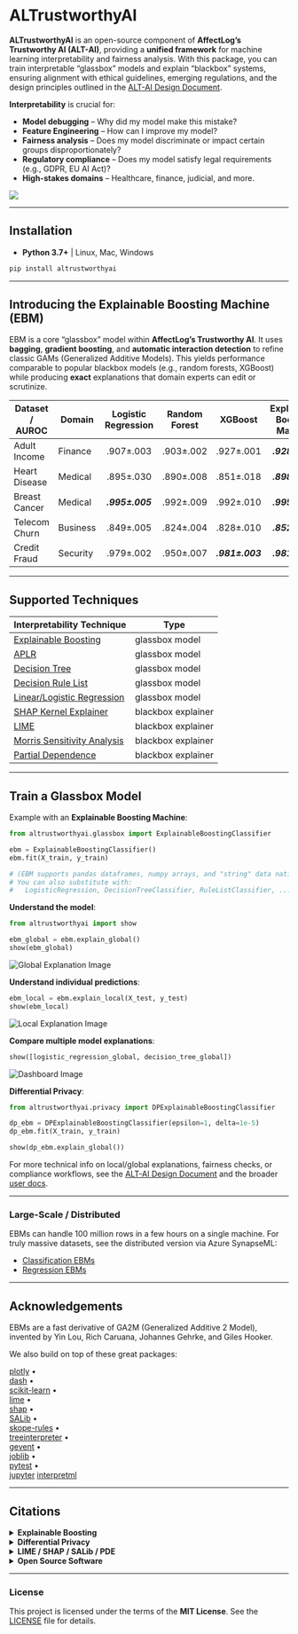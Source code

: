 # ALTrustworthyAI

**ALTrustworthyAI** is an open-source component of **AffectLog’s Trustworthy AI (ALT-AI)**, providing a **unified framework** for machine learning interpretability and fairness analysis. With this package, you can train interpretable “glassbox” models and explain “blackbox” systems, ensuring alignment with ethical guidelines, emerging regulations, and the design principles outlined in the [ALT-AI Design Document](https://github.com/AffectLog360/AL-TAI-Design-document).

**Interpretability** is crucial for:
- **Model debugging** – Why did my model make this mistake?  
- **Feature Engineering** – How can I improve my model?  
- **Fairness analysis** – Does my model discriminate or impact certain groups disproportionately?  
- **Regulatory compliance** – Does my model satisfy legal requirements (e.g., GDPR, EU AI Act)?  
- **High-stakes domains** – Healthcare, finance, judicial, and more.

![](https://github.com/AffectLog360/altrustworthyai.git)

---

## Installation

- **Python 3.7+** | Linux, Mac, Windows  

```bash
pip install altrustworthyai

```

---

## Introducing the Explainable Boosting Machine (EBM)

EBM is a core “glassbox” model within **AffectLog’s Trustworthy AI**. It uses **bagging**, **gradient boosting**, and **automatic interaction detection** to refine classic GAMs (Generalized Additive Models). This yields performance comparable to popular blackbox models (e.g., random forests, XGBoost) while producing **exact** explanations that domain experts can edit or scrutinize.

| Dataset / AUROC    | Domain    | Logistic Regression | Random Forest | XGBoost         | Explainable Boosting Machine |
|--------------------|-----------|:-------------------:|:-------------:|:---------------:|:----------------------------:|
| Adult Income       | Finance   | .907±.003          | .903±.002     | .927±.001       | **_.928±.002_**              |
| Heart Disease      | Medical   | .895±.030          | .890±.008     | .851±.018       | **_.898±.013_**              |
| Breast Cancer      | Medical   | **_.995±.005_**    | .992±.009     | .992±.010       | **_.995±.006_**              |
| Telecom Churn      | Business  | .849±.005          | .824±.004     | .828±.010       | **_.852±.006_**              |
| Credit Fraud       | Security  | .979±.002          | .950±.007     | **_.981±.003_** | **_.981±.003_**              |

---

## Supported Techniques

| **Interpretability Technique**                                           | **Type**             |
|--------------------------------------------------------------------------|----------------------|
| [Explainable Boosting](https://affectlog.com/docs/ebm.html)             | glassbox model       |
| [APLR](https://affectlog.com/docs/aplr.html)                             | glassbox model       |
| [Decision Tree](https://affectlog.com/docs/dt.html)                      | glassbox model       |
| [Decision Rule List](https://affectlog.com/docs/dr.html)                 | glassbox model       |
| [Linear/Logistic Regression](https://affectlog.com/docs/lr.html)         | glassbox model       |
| [SHAP Kernel Explainer](https://affectlog.com/docs/shap.html)            | blackbox explainer   |
| [LIME](https://affectlog.com/docs/lime.html)                             | blackbox explainer   |
| [Morris Sensitivity Analysis](https://affectlog.com/docs/msa.html)       | blackbox explainer   |
| [Partial Dependence](https://affectlog.com/docs/pdp.html)                | blackbox explainer   |

---

## Train a Glassbox Model

Example with an **Explainable Boosting Machine**:

```python
from altrustworthyai.glassbox import ExplainableBoostingClassifier

ebm = ExplainableBoostingClassifier()
ebm.fit(X_train, y_train)

# (EBM supports pandas dataframes, numpy arrays, and "string" data natively)
# You can also substitute with: 
#   LogisticRegression, DecisionTreeClassifier, RuleListClassifier, ...
```

**Understand the model**:

```python
from altrustworthyai import show

ebm_global = ebm.explain_global()
show(ebm_global)
```
![Global Explanation Image](./docs/readme/ebm-global.png?raw=true)

**Understand individual predictions**:

```python
ebm_local = ebm.explain_local(X_test, y_test)
show(ebm_local)
```
![Local Explanation Image](./docs/readme/ebm-local.png?raw=true)

**Compare multiple model explanations**:

```python
show([logistic_regression_global, decision_tree_global])
```
![Dashboard Image](./docs/readme/dashboard.png?raw=true)

**Differential Privacy**:

```python
from altrustworthyai.privacy import DPExplainableBoostingClassifier

dp_ebm = DPExplainableBoostingClassifier(epsilon=1, delta=1e-5) 
dp_ebm.fit(X_train, y_train)

show(dp_ebm.explain_global())
```

For more technical info on local/global explanations, fairness checks, or compliance workflows, see the [ALT-AI Design Document](https://github.com/AffectLog360/AL-TAI-Design-document) and the broader [user docs](https://affectlog.com/docs).

---

### Large-Scale / Distributed

EBMs can handle 100 million rows in a few hours on a single machine. For truly massive datasets, see the distributed version via Azure SynapseML:
- [Classification EBMs](https://learn.affectlog.com/en-us/fabric/data-science/explainable-boosting-machines-classification)
- [Regression EBMs](https://learn.affectlog.com/en-us/fabric/data-science/explainable-boosting-machines-regression)

---

## Acknowledgements

EBMs are a fast derivative of GA2M (Generalized Additive 2 Model), invented by Yin Lou, Rich Caruana, Johannes Gehrke, and Giles Hooker.

We also build on top of these great packages:

[plotly](https://github.com/plotly/plotly.py) •  
[dash](https://github.com/plotly/dash) •  
[scikit-learn](https://github.com/scikit-learn/scikit-learn) •  
[lime](https://github.com/marcotcr/lime) •  
[shap](https://github.com/slundberg/shap) •  
[SALib](https://github.com/SALib/SALib) •  
[skope-rules](https://github.com/scikit-learn-contrib/skope-rules) •  
[treeinterpreter](https://github.com/andosa/treeinterpreter) •  
[gevent](https://github.com/gevent/gevent) •  
[joblib](https://github.com/joblib/joblib) •  
[pytest](https://github.com/pytest-dev/pytest) •  
[jupyter](https://github.com/jupyter/notebook)
[interpretml](https://github.com/interpretml/interpret)

---

## Citations

<details>
  <summary><strong>Explainable Boosting</strong></summary>
  (Citations for EBM, GA2M, pairwise interactions, etc.)
  <hr/>
  <!-- Keep or remove as needed -->
</details>

<details>
  <summary><strong>Differential Privacy</strong></summary>
  <hr/>
  <!-- DP references here -->
</details>

<details>
  <summary><strong>LIME / SHAP / SALib / PDE</strong></summary>
  <hr/>
  <!-- Original references for third-party interpretability libraries -->
</details>

<details>
  <summary><strong>Open Source Software</strong></summary>
  <hr/>
  <!-- Additional references for scikit-learn, joblib, etc. -->
</details>

---

### License

This project is licensed under the terms of the **MIT License**. See the [LICENSE](./LICENSE) file for details.
